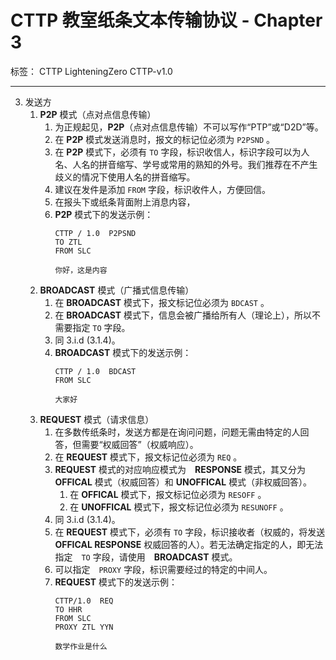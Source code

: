 # CTTP 教室纸条文本传输协议 - Chapter 3

标签： CTTP LighteningZero CTTP-v1.0

---

3. 发送方
    1. **P2P** 模式（点对点信息传输）
        1. 为正规起见，**P2P**（点对点信息传输）不可以写作“PTP”或“D2D”等。
        1. 在 **P2P** 模式发送消息时，报文的标记位必须为 `P2PSND` 。
        1. 在 **P2P** 模式下，必须有 `TO` 字段，标识收信人，标识字段可以为人名、人名的拼音缩写、学号或常用的熟知的外号。我们推荐在不产生歧义的情况下使用人名的拼音缩写。
        1. 建议在发件是添加 `FROM` 字段，标识收件人，方便回信。
        1. 在报头下或纸条背面附上消息内容，
        1. **P2P** 模式下的发送示例：
            ```text
            CTTP / 1.0  P2PSND
            TO ZTL
            FROM SLC

            你好，这是内容
            ```
    1. **BROADCAST** 模式（广播式信息传输）
        1. 在 **BROADCAST** 模式下，报文标记位必须为 `BDCAST` 。
        1. 在 **BROADCAST** 模式下，信息会被广播给所有人（理论上），所以不需要指定 `TO` 字段。
        1. 同 3.i.d (3.1.4)。
        1. **BROADCAST** 模式下的发送示例：
            ```text
            CTTP / 1.0  BDCAST
            FROM SLC

            大家好
            ```
    1. **REQUEST** 模式（请求信息）
        1. 在多数传纸条时，发送方都是在询问问题，问题无需由特定的人回答，但需要“权威回答”（权威响应）。
        1. 在 **REQUEST** 模式下，报文标记位必须为 `REQ` 。
        1. **REQUEST** 模式的对应响应模式为　**RESPONSE** 模式，其又分为 **OFFICAL** 模式（权威回答）和 **UNOFFICAL** 模式（非权威回答）。
           1. 在 **OFFICAL** 模式下，报文标记位必须为 `RESOFF` 。
           1. 在 **UNOFFICAL** 模式下，报文标记位必须为 `RESUNOFF` 。
        1. 同 3.i.d (3.1.4)。
        1. 在 **REQUEST** 模式下，必须有 `TO` 字段，标识接收者（权威的，将发送 **OFFICAL RESPONSE** 权威回答的人）。若无法确定指定的人，即无法指定　`TO` 字段，请使用　**BROADCAST** 模式。
        1. 可以指定　`PROXY` 字段，标识需要经过的特定的中间人。
        1. **REQUEST** 模式下的发送示例：
            ```text
            CTTP/1.0  REQ
            TO HHR
            FROM SLC
            PROXY ZTL YYN

            数学作业是什么
            ```
